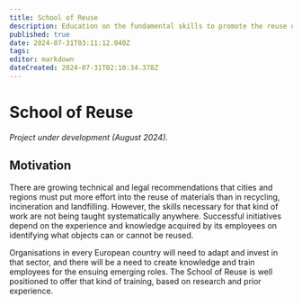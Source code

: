 ```yaml
---
title: School of Reuse
description: Education on the fundamental skills to promote the reuse of materials in cities and regions
published: true
date: 2024-07-31T03:11:12.040Z
tags: 
editor: markdown
dateCreated: 2024-07-31T02:10:34.378Z
---
```


# School of Reuse

*Project under development (August 2024).*

## Motivation

There are growing technical and legal recommendations that cities and regions must put more effort into the reuse of materials than in recycling, incineration and landfilling. However, the skills necessary for that kind of work are not being taught systematically anywhere. Successful initiatives depend on the experience and knowledge acquired by its employees on identifying what objects can or cannot be reused.

Organisations in every European country will need to adapt and invest in that sector, and there will be a need to create knowledge and train employees for the ensuing emerging roles. The School of Reuse is well positioned to offer that kind of training, based on research and prior experience.
